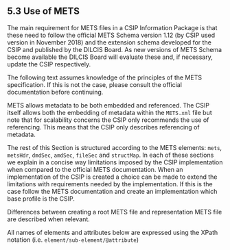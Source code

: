 ## 5.3 Use of METS
The main requirement for METS files in a CSIP Information Package is that these need to follow the official METS Schema version 1.12 (by CSIP used version in November 2018) and the extension schema developed for the CSIP and published by the DILCIS Board. As new versions of METS Schema become available the DILCIS Board will evaluate these and, if necessary, update the CSIP respectively.

The following text assumes knowledge of the principles of the METS specification. If this is not the case, please consult the official documentation  before continuing.

METS allows metadata to be both embedded and referenced. The CSIP itself allows both the embedding of metadata within the `METS.xml` file but note that for scalability concerns the CSIP only recommends the use of referencing. This means that the CSIP only describes referencing of metadata.

The rest of this Section is structured according to the METS elements: `mets`, `metsHdr`, `dmdSec`, `amdSec`, `fileSec` and `structMap`. In each of these sections we explain in a concise way limitations imposed by the CSIP implementation when compared to the official METS documentation. When an implementation of the CSIP is created a choice can be made to extend the limitations with requirements needed by the implementation. If this is the case follow the METS documentation and create an implementation which base profile is the CSIP.

Differences between creating a root METS file and representation METS file are described when relevant.

All names of elements and attributes below are expressed using the XPath notation (i.e. `element/sub-element/@attribute`)
